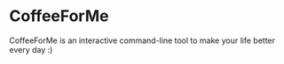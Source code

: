 # CoffeeForMe
CoffeeForMe is an interactive command-line tool to make your life better every day :)
